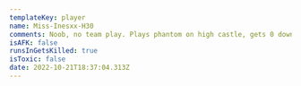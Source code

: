 ```yaml
---
templateKey: player
name: Miss-Inesxx-H30
comments: Noob, no team play. Plays phantom on high castle, gets 0 downs 200 damage
isAFK: false
runsInGetsKilled: true
isToxic: false
date: 2022-10-21T18:37:04.313Z
---
```

